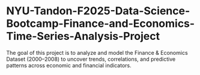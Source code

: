 # NYU-Tandon-F2025-Data-Science-Bootcamp-Finance-and-Economics-Time-Series-Analysis-Project
The goal of this project is to analyze and model the Finance &amp; Economics Dataset (2000–2008) to uncover trends, correlations, and predictive patterns across economic and financial indicators.
